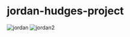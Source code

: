 # jordan-hudges-project
![jordan](https://user-images.githubusercontent.com/101711596/165115356-259e0a57-e01c-496b-92d6-47dffbd13d2e.PNG)
![jordan2](https://user-images.githubusercontent.com/101711596/165115901-32fdbd03-ce4c-4656-a662-894a93ec54a7.PNG)

